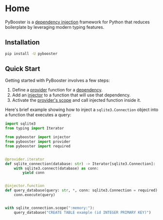 # Home

PyBooster is a
[dependency injection](https://en.wikipedia.org/wiki/Dependency_injection) framework for
Python that reduces boilerplate by leveraging modern typing features.

## Installation

```bash
pip install -U pybooster
```

## Quick Start

Getting started with PyBooster involves a few steps:

1. Define a [provider](concepts.md#providers) function for a
   [dependency](concepts.md#dependencies).
2. Add an [injector](concepts.md#injectors) to a function that will use that dependency.
3. Activate the [provider's scope](concepts.md#scoping-providers) and call injected
   function inside it.

Here's brief example showing how to inject a `sqlite3.Connection` object into a function
that executes a query:

```python
import sqlite3
from typing import Iterator

from pybooster import injector
from pybooster import provider
from pybooster import required


@provider.iterator
def sqlite_connection(database: str) -> Iterator[sqlite3.Connection]:
    with sqlite3.connect(database) as conn:
        yield conn


@injector.function
def query_database(query: str, *, conn: sqlite3.Connection = required) -> None:
    conn.execute(query)


with sqlite_connection.scope(":memory:"):
    query_database("CREATE TABLE example (id INTEGER PRIMARY KEY)")
```
